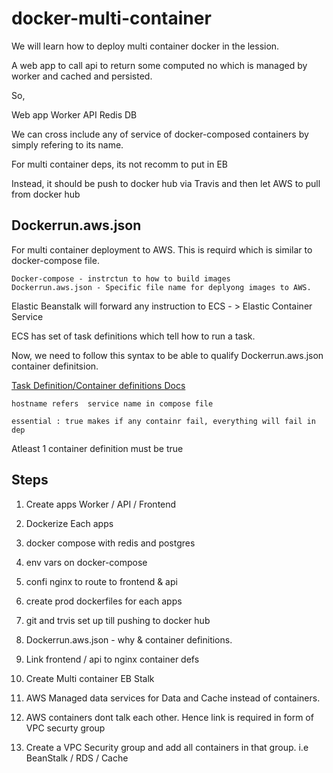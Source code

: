 # docker-multi-container

We will learn how to deploy multi container docker in the lession.

A web app to call api to return some computed no which is managed by worker and cached and persisted.

So,

Web app
Worker
API
Redis
DB

We can cross include any of service of docker-composed containers by simply refering to its name.

For multi container deps, its not recomm to put in EB

Instead, it should be push to docker hub via Travis and then let AWS to pull from docker hub

## Dockerrun.aws.json

For multi container deployment to AWS. This is requird which is similar to docker-compose file.

```
Docker-compose - instrctun to how to build images
Dockerrun.aws.json - Specific file name for deplyong images to AWS.
```

Elastic Beanstalk will forward any instruction to ECS - > Elastic Container Service

ECS has set of task definitions which tell how to run a task.

Now, we need to follow this syntax to be able to qualify Dockerrun.aws.json container definitsion.

[Task Definition/Container definitions Docs](https://docs.aws.amazon.com/AmazonECS/latest/developerguide/task_definition_parameters.html#container_definitions)

`hostname refers  service name in compose file`

`essential : true makes if any containr fail, everything will fail in dep`

Atleast 1 container definition must be true

## Steps

1. Create apps Worker / API / Frontend

2. Dockerize Each apps

3. docker compose with redis and postgres

4. env vars on docker-compose

5. confi nginx to route to frontend & api

6. create prod dockerfiles for each apps

7. git and trvis set up till pushing to docker hub

8. Dockerrun.aws.json - why & container definitions.

9. Link frontend / api to nginx container defs

10. Create Multi container EB Stalk

11. AWS Managed data services for Data and Cache instead of containers.

12. AWS containers dont talk each other. Hence link is required in form of VPC securty group

13. Create a VPC Security group and add all containers in that group. i.e BeanStalk / RDS / Cache